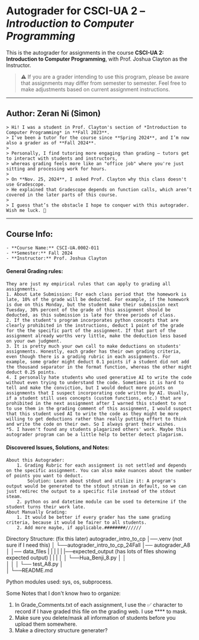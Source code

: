 # Autograder for CSCI-UA 2 – *Introduction to Computer Programming*

This is the autograder for assignments in the course **CSCI-UA 2: Introduction to Computer Programming**, with Prof. Joshua Clayton as the Instructor. 

> ⚠️ If you are a grader intending to use this program, please be aware that assignments may differ from semester to semester. Feel free to make adjustments based on current assignment instructions.

---
## Author: **Zeran Ni (Simon)**
    > Hi! I was a student in Prof. Clayton's section of *Introduction to Computer Programming* in **Fall 2023**.  
    > I’ve been a tutor for the course since **Spring 2024**, and I’m now also a grader as of **Fall 2024**.  
    >  
    > Personally, I find tutoring more engaging than grading — tutors get to interact with students and instructors,  
    > whereas grading feels more like an "office job" where you're just sitting and processing work for hours.  
    >  
    > On **Nov. 25, 2024**, I asked Prof. Clayton why this class doesn't use Gradescope.  
    > He explained that Gradescope depends on function calls, which aren’t covered in the later parts of this course.  
    >  
    > I guess that’s the obstacle I hope to conquer with this autograder. Wish me luck. 🚀
---

## Course Info:
    - **Course Name:** CSCI-UA.0002-011  
    - **Semester:** Fall 2024  
    - **Instructor:** Prof. Joshua Clayton  

#### General Grading rules:
    They are just my empirical rules that can apply to grading all assignments.
    1. About Late Submission: For each class period that the homework is late, 10% of the grade will be deducted. For example, if the homework is due on this Monday, but the student make their submission next Tuesday, 30% percent of the grade of this assignment should be deducted, as this submission is late for three periods of class.
    2. If the student's program incorporates python concepts that are clearly prohibited in the instructions, deduct 1 point of the grade for the the specific part of the assignment. If that part of the assignment already worths very little, make the deduction less based on your own judgment.
    3. It is pretty much your own call to make deductions on students' assignments. Honestly, each grader has their own grading criteria, even though there is a grading rubric in each assignments. For example, some grader might deduct 0.1 points if a student did not add the thousand separator in the format function, whereas the other might deduct 0.25 points.
    4. I personally hate students who used generative AI to write the code without even trying to understand the code. Sometimes it is hard to tell and make the conviction, but I would deduct more points on assignments that I suspect incorporating code written by AI. Usually, if a student still uses concepts (custom functions, etc.) that are prohibited in the next assignment after I warned this student to not to use them in the grading comment of this assignment, I would suspect that this student used AI to write the code as they might be more willing to get deductions rather than really putting effort to think and write the code on their own. So I always grant their wishes.
    *5. I haven't found any students plagarized others' work. Maybe this autograder program can be a little help to better detect plagarism.

#### Discovered Issues, Solutions, and Notes:
    About this Autograder:
        1. Grading Rubric for each assignment is not settled and depends on the specific assignment. You can also make nuances about the number of points you want to deduct.
            Solution: Learn about stdout and utilize it: A program's output would be generated to the stdout stream in default, so we can just redirec the output to a specific file instead of the stdout steam.
        2. python os and datetime module can be used to determine if the student turns their work late.
    About Manually Grading:
        1. It would be better if every grader has the same grading criteria, because it would be fairer to all students.
        2. Add more maybe, if applicable.########//////

Directory Structure: (fix this later)
autograder_intro_to_cp
    │──.venv (not sure if I need this)
    │
    └──autograder_intro_to_cp_24Fall
        │── autograder_A8
        │       │── data_files
        |       |       |
        |       |       |──expected_output (has lots of files showing expected output)
        |       |       |
        │       │       └──Hua_Benji_8.py
        │       │       
        │       │
        │       └── test_A8.py
        │       
        │
        └──README.md

Python modules used: sys, os, subprocess.

Some Notes that I don't know hwo to organize:
1. In Grade_Comments.txt of each assignment, I use the ✅ character to record if I have graded this file on the grading web. I use **** to mask.
3. Make sure you delete/mask all information of students before you upload them somewhere.
4. Make a directory structure generater?
